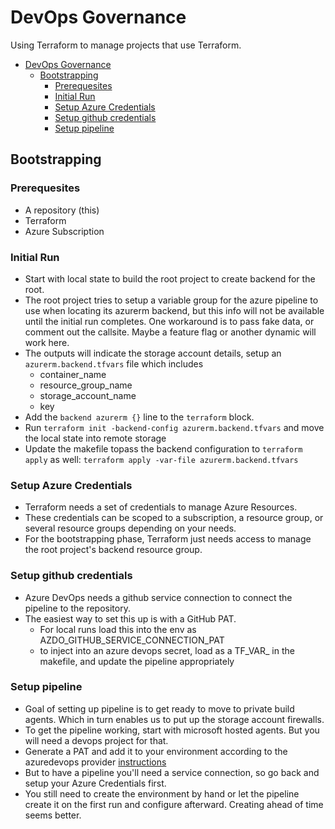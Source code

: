 # DevOps Governance

Using Terraform to manage projects that use Terraform.

- [DevOps Governance](#devops-governance)
  - [Bootstrapping](#bootstrapping)
    - [Prerequesites](#prerequesites)
    - [Initial Run](#initial-run)
    - [Setup Azure Credentials](#setup-azure-credentials)
    - [Setup github credentials](#setup-github-credentials)
    - [Setup pipeline](#setup-pipeline)

## Bootstrapping

### Prerequesites

* A repository (this)
* Terraform
* Azure Subscription

### Initial Run

* Start with local state to build the root project to create backend for the root. 
* The root project tries to setup a variable group for the azure pipeline to use when locating its azurerm backend, but this info will not be available until the initial run completes.  One workaround is to pass fake data, or comment out the callsite.  Maybe a feature flag or another dynamic will work here.
* The outputs will indicate the storage account details, setup an `azurerm.backend.tfvars` file which includes
  * container_name
  * resource_group_name
  * storage_account_name
  * key
* Add the `backend azurerm {}` line to the `terraform` block.
* Run `terraform init -backend-config azurerm.backend.tfvars` and move the local state into remote storage
* Update the makefile topass the backend configuration to `terraform apply` as well: `terraform apply -var-file azurerm.backend.tfvars`

### Setup Azure Credentials

* Terraform needs a set of credentials to manage Azure Resources. 
* These credentials can be scoped to a subscription, a resource group, or several resource groups depending on your needs.
* For the bootstrapping phase, Terraform just needs access to manage the root project's backend resource group.

### Setup github credentials

* Azure DevOps needs a github service connection to connect the pipeline to the repository.
* The easiest way to set this up is with a GitHub PAT.
  * For local runs load this into the env as AZDO_GITHUB_SERVICE_CONNECTION_PAT
  * to inject into an azure devops secret, load as a TF_VAR_ in the makefile, and update the pipeline appropriately

### Setup pipeline

* Goal of setting up pipeline is to get ready to move to private build agents.  Which in turn enables us to put up the storage account firewalls.
* To get the pipeline working, start with microsoft hosted agents.  But you will need a devops project for that.
* Generate a PAT and add it to your environment according to the azuredevops provider [instructions][1]
* But to have a pipeline you'll need a service connection, so go back and setup your Azure Credentials first.
* You still need to create the environment by hand or let the pipeline create it on the first run and configure afterward.  Creating ahead of time seems better.


[1]: https://registry.terraform.io/providers/microsoft/azuredevops/latest/docs